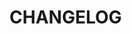 <!--@include: ../../scripts-blender/addons/render_review/README.md-->
# CHANGELOG
<!--@include: ../../scripts-blender/addons/render_review/CHANGELOG.md-->
